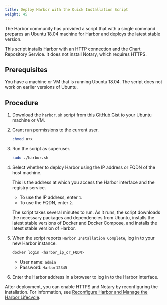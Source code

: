 ```yaml
---
title: Deploy Harbor with the Quick Installation Script
weight: 45
---
```


The Harbor community has provided a script that with a single command prepares an Ubuntu 18.04 machine for Harbor and deploys the latest stable version.

This script installs Harbor with an HTTP connection and the Chart Repository Service. It does not install Notary, which requires HTTPS.

## Prerequisites

You have a machine or VM that is running Ubuntu 18.04. The script does not work on earlier versions of Ubuntu.

## Procedure

1. Download the `harbor.sh` script from [this GitHub Gist](https://gist.github.com/kacole2/95e83ac84fec950b1a70b0853d6594dc) to your Ubuntu machine or VM.

1. Grant run permissions to the current user.

    ```sh
    chmod u+x
    ```

1. Run the script as superuser.

    ```sh
    sudo ./harbor.sh
    ```

1. Select whether to deploy Harbor using the IP address or FQDN of the host machine.

   This is the address at which you access the Harbor interface and the registry service.

   - To use the IP address, enter `1`.
   - To use the FQDN, enter `2`.

   The script takes several minutes to run. As it runs, the script downloads the necessary packages and dependencies from Ubuntu, installs the latest stable versions of Docker and Docker Compose, and installs the latest stable version of Harbor.

1. When the script reports `Harbor Installation Complete`, log in to your new Harbor instance.

    ```sh
    docker login <harbor_ip_or_FQDN>
    ```

    - User name: `admin`
    - Password: `Harbor12345`

1. Enter the Harbor address in a browser to log in to the Harbor interface.

After deployment, you can enable HTTPS and Notary by reconfiguring the installation. For information, see [Reconfigure Harbor and Manage the Harbor Lifecycle](reconfigure-manage-lifecycle.md).
